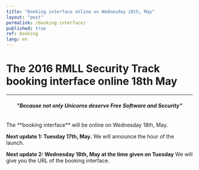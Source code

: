 ```yaml
---
title: "Booking interface online on Wednesday 18th, May"
layout: "post"
permalink: /booking-interface/
published: true 
ref: booking
lang: en
---
```


# The 2016 RMLL Security Track booking interface online 18th May

---

<center>
<h4><i>"Because not only Unicorns deserve Free Software and Security"</i></h4>
</center><br/>
The **booking interface** will be online on Wednesday 18th, May.  

**Next update 1: Tuesday 17th, May.** We will announce the hour of the launch.  

**Next update 2: Wednesday 18th, May at the time given on Tuesday** We will give you the URL of the booking interface.  


